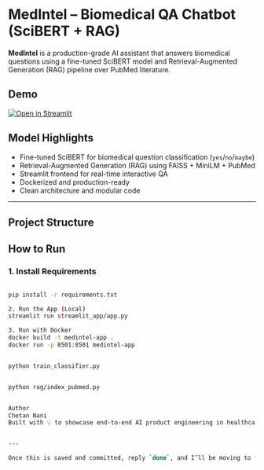 #  MedIntel – Biomedical QA Chatbot (SciBERT + RAG)

**MedIntel** is a production-grade AI assistant that answers biomedical questions using a fine-tuned SciBERT model and Retrieval-Augmented Generation (RAG) pipeline over PubMed literature.

##  Demo
[![Open in Streamlit](https://img.shields.io/badge/Streamlit-Live--Demo-red?logo=streamlit)](http://localhost:8501)

##  Model Highlights

-  Fine-tuned SciBERT for biomedical question classification (`yes`/`no`/`maybe`)
-  Retrieval-Augmented Generation (RAG) using FAISS + MiniLM + PubMed
-  Streamlit frontend for real-time interactive QA
-  Dockerized and production-ready
-  Clean architecture and modular code

---

##  Project Structure


##  How to Run

### 1. Install Requirements

```bash

pip install -r requirements.txt

2. Run the App (Local)
streamlit run streamlit_app/app.py

3. Run with Docker
docker build -t medintel-app .
docker run -p 8501:8501 medintel-app


python train_classifier.py


python rag/index_pubmed.py


Author
Chetan Nani
Built with 💡 to showcase end-to-end AI product engineering in healthcare.


---

Once this is saved and committed, reply `done`, and I’ll be moving to **cloud deployment (Render or Hugging Face)** so you can showcase it instantly with a public link.

